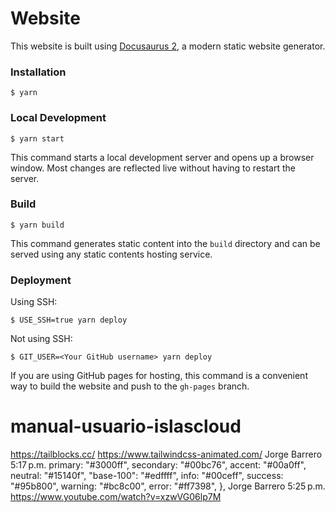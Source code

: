 # Website

This website is built using [Docusaurus 2](https://docusaurus.io/), a modern static website generator.

### Installation

```
$ yarn
```

### Local Development

```
$ yarn start
```

This command starts a local development server and opens up a browser window. Most changes are reflected live without having to restart the server.

### Build

```
$ yarn build
```

This command generates static content into the `build` directory and can be served using any static contents hosting service.

### Deployment

Using SSH:

```
$ USE_SSH=true yarn deploy
```

Not using SSH:

```
$ GIT_USER=<Your GitHub username> yarn deploy
```

If you are using GitHub pages for hosting, this command is a convenient way to build the website and push to the `gh-pages` branch.
# manual-usuario-islascloud





https://tailblocks.cc/
https://www.tailwindcss-animated.com/
Jorge Barrero
5:17 p.m.
primary: "#3000ff",
          secondary: "#00bc76",
          accent: "#00a0ff",
          neutral: "#15140f",
          "base-100": "#edffff",
          info: "#00ceff",
          success: "#95b800",
          warning: "#bc8c00",
          error: "#ff7398",
        },
Jorge Barrero
5:25 p.m.
https://www.youtube.com/watch?v=xzwVG06lp7M